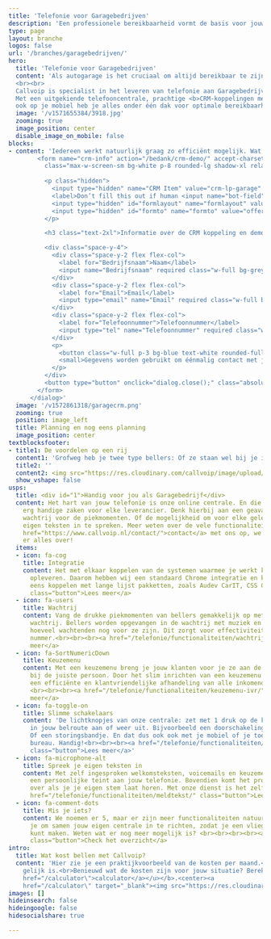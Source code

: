 ```yaml
---
title: 'Telefonie voor Garagebedrijven'
description: 'Een professionele bereikbaarheid vormt de basis voor jouw succes. Wij zijn expert in telefonie voor Garagebedrijven.'
type: page
layout: branche
logos: false
url: '/branches/garagebedrijven/'
hero:
  title: 'Telefonie voor Garagebedrijven'
  content: 'Als autogarage is het cruciaal om altijd bereikbaar te zijn voor klanten en leveranciers. Je hebt te maken met afspraken, bestellingen en klantenservice. Met de telefonieoplossingen van Callvoip blijft je bedrijf altijd bereikbaar, waar je ook bent.
  <br><br>
  Callvoip is specialist in het leveren van telefonie aan Garagebedrijven. 
  Met een uitgekiende telefooncentrale, prachtige <b>CRM-koppelingen met het branchepakket Audev CarIT, CSS Car System, Keyloop en iDas BeesdA2</b> en je vaste, zakelijke telefoonnummers 
  ook op je mobiel heb je alles onder één dak voor optimale bereikbaarheid.<br><br><a href="/tour/" class="button">Vraag een demonstratie aan</a>'
  image: '/v1571655384/3918.jpg'
  zooming: true
  image_position: center
  disable_image_on_mobile: false
blocks:
- content: 'Iedereen werkt natuurlijk graag zo efficiënt mogelijk. Wat daar echt aan bijdraagt is het koppelen van jouw CRM pakket met onze telefonie. Met zo’n koppeling verschijnt op de computer van degene die de telefoon aanneemt een popup bij elk gesprek. Deze popup biedt een waardevolle toevoeging aan al het telefoonverkeer.<br><br> Veel Garagebedrijven gebruiken het CRM pakket van <a href=" https://www.callvoip.nl/marketplace/carit/">Audev CarIT</a>, <a href=" https://www.callvoip.nl/marketplace/css/">CSS Car System</a> of <a href=" https://www.callvoip.nl/marketplace/keyloop/">Keyloop</a>. Veel Volvo Garages maken gebruik van <a href=" https://www.callvoip.nl/marketplace/idas/">iDAS BeesdA2</a> We kunnen koppelen met meer dan 170 verschillende pakketten.<br><br><button class="button text-sm lg:text-normal" onclick="dialog.show();">Vraag de CRM koppeling demo aan</button><dialog id="dialog" class="z-50 top-0 w-full h-full">
        <form name="crm-info" action="/bedank/crm-demo/" accept-charset="UTF-8" method="POST" data-netlify-honeypot="true" data-netlify="true"
          class="max-w-screen-sm bg-white p-8 rounded-lg shadow-xl relative mx-auto">
         
          <p class="hidden">
            <input type="hidden" name="CRM Item" value="crm-lp-garage" />
            <label>Don’t fill this out if human <input name="bot-field"> </label>
            <input type="hidden" id="formlayout" name="formlayout" value="d-126942c712c44ec98eb3f158d6b2c826">
            <input type="hidden" id="formto" name="formto" value="offerte" class="hidden">
          </p>

          <h3 class="text-2xl">Informatie over de CRM koppeling en demo ontvangen?</h3><br>

          <div class="space-y-4">
            <div class="space-y-2 flex flex-col">
              <label for="Bedrijfsnaam">Naam</label>
              <input name="Bedrijfsnaam" required class="w-full bg-grey-lightest rounded-full p-3">
            </div>
            <div class="space-y-2 flex flex-col">
              <label for="Email">Email</label>
              <input type="email" name="Email" required class="w-full bg-grey-lightest rounded-full p-3">
            </div>
            <div class="space-y-2 flex flex-col">
              <label for="Telefoonnummer">Telefoonnummer</label>
              <input type="tel" name="Telefoonnummer" required class="w-full bg-grey-lightest rounded-full p-3">
            </div>
            <p>
              <button class="w-full p-3 bg-blue text-white rounded-full">Versturen</button>
              <small>Gegevens worden gebruikt om éénmalig contact met je op te nemen.</small>
            </p>
          </div>
          <button type="button" onclick="dialog.close();" class="absolute top-0 right-0 text-3xl leading-none mr-2 text-red">×</button>
        </form>
      </dialog>'
  image: '/v1572861318/garagecrm.png'
  zooming: true
  position: image_left
  title: Planning en nog eens planning
  image_position: center
textblocksfooter:
- title1: De voordelen op een rij
  content1: 'Grofweg heb je twee type bellers: Of ze staan wel bij je in het systeem, of niet. De koppeling gaat daar als volgt mee om.<br><br><b>Wanneer de beller bekend is bij jou kun je:</b><br>✔ Zien wie er belt, met naam en toenaam<br>✔ Direct het dossier erbij pakken vanuit de popup<br>✔ Historie bekijken van alle contact<br>✔ Een gespreksverslag maken of terugbelverzoek uitzetten<br><br><b>Wanneer de beller niet bekend is bij jou:</b><br>✔ Zie je het laatste contactmoment of momenten met dit nummer, wanneer en met welke collega.<br>✔ Automatische Google Number Lookup: als Google het nummer kent wordt deze verrijkt met naam, adres, plaats en website. Zo weet je toch meer dan enkel het nummer in het display van je telefoon'
  title2: ''
  content2: <img src="https://res.cloudinary.com/callvoip/image/upload/v1601302814/7041.jpg">
  show_vshape: false
usps:
  title: <div id="1">Handig voor jou als Garagebedrijf</div>
  content: Het hart van jouw telefonie is onze online centrale. En die kan een aantal
    erg handige zaken voor elke leverancier. Denk hierbij aan een geavanceerde
    wachtrij voor de piekmomenten. Of de mogelijkheid om voor elke gelegenheid je
    eigen teksten in te spreken. Meer weten over de vele functionaliteiten? Neem <a
    href="https://www.callvoip.nl/contact/">contact</a> met ons op, we vertellen je
    er alles over!
  items:
  - icon: fa-cog
    title: Integratie
    content: Het met elkaar koppelen van de systemen waarmee je werkt kan veel tijdswinst
      opleveren. Daarom hebben wij een standaard Chrome integratie en kunnen ook nog
      eens koppelen met lange lijst pakketten, zoals Audev CarIT, CSS Car System of Keyloop. Maar ook vele anderen.<br><br><a href="/marketplace/"
      class="button">Lees meer</a>
  - icon: fa-users
    title: Wachtrij
    content: Vang de drukke piekmomenten van bellers gemakkelijk op met onze geavanceerde
      wachtrij. Bellers worden opgevangen in de wachtrij met muziek en horen steeds
      hoeveel wachtenden nog voor ze zijn. Dit zorgt voor effectiviteit op een druk
      nummer.<br><br><br><a href="/telefonie/functionaliteiten/wachtrij/" class="button">Lees
      meer</a>
  - icon: fa-SortNumericDown
    title: Keuzemenu
    content: Met een keuzemenu breng je jouw klanten voor je ze aan de lijn hebt al
      bij de juiste persoon. Door het slim inrichten van een keuzemenu zorg je voor
      een efficiënte en klantvriendelijke afhandeling van alle inkomende telefoongesprekken.
      <br><br><br><a href="/telefonie/functionaliteiten/keuzemenu-ivr/" class="button">Lees
      meer</a>
  - icon: fa-toggle-on
    title: Slimme schakelaars
    content: 'De lichtknopjes van onze centrale: zet met 1 druk op de knop een afslag
      in jouw belroute aan of weer uit. Bijvoorbeeld een doorschakeling naar een mobiel nummer.
      Of een storingsbandje. En dat dus ook ook met je mobiel of je toestel op je
      bureau. Handig!<br><br><br><a href="/telefonie/functionaliteiten/omleiding-flow-control/"
      class="button">Lees meer</a>'
  - icon: fa-microphone-alt
    title: Spreek je eigen teksten in
    content: Met zelf ingesproken welkomsteksten, voicemails en keuzemenus geef je
      een persoonlijke teint aan jouw telefonie. Bovendien komt het professioneel
      over als je je eigen stem laat horen. Met onze dienst is het zelf inspreken zo geregeld! <br><br><a
      href="/telefonie/functionaliteiten/meldtekst/" class="button">Lees meer</a>
  - icon: fa-comment-dots
    title: Mis je iets?
    content: We noemen er 5, maar er zijn meer functionaliteiten natuurlijk. We bellen
      je om samen jouw eigen centrale in te richten, zodat je een vliegende start
      kunt maken. Weten wat er nog meer mogelijk is? <br><br><br><br><a href="/telefonie/functionaliteiten/"
      class="button">Check het overzicht</a>
intro:
  title: Wat kost bellen met Callvoip?
  content: 'Hier zie je een praktijkvoorbeeld van de kosten per maand.<br>Iedere klant is anders en dat betekent dus ook dat geen telefooncentrale
    gelijk is.<br>Benieuwd wat de kosten zijn voor jouw situatie? Bereken het via onze <b><u><a
    href="/calculator\">calculator</a></u></b>.<center><a
    href="/calculator\" target="_blank"><img src="https://res.cloudinary.com/callvoip/image/upload/v1679411204/kosten-garage.png"></a></center>'
images: []
hideinsearch: false
hideingoogle: false
hidesocialshare: true

---
```

